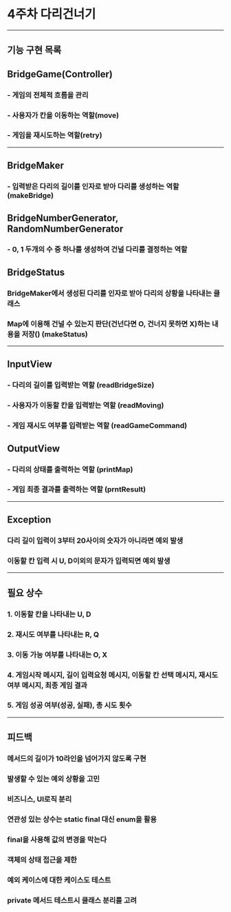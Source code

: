 # 4주차 다리건너기
___

## 기능 구현 목록

## BridgeGame(Controller)
### - 게임의 전체적 흐름을 관리
### - 사용자가 칸을 이동하는 역할(move)
### - 게임을 재시도하는 역할(retry)

---
## BridgeMaker
### - 입력받은 다리의 길이를 인자로 받아 다리를 생성하는 역할(makeBridge)

## BridgeNumberGenerator, RandomNumberGenerator
### - 0, 1 두개의 수 중 하나를 생성하여 건널 다리를 결정하는 역할

## BridgeStatus
### BridgeMaker에서 생성된 다리를 인자로 받아 다리의 상황을 나타내는 클래스
### Map에 이용해 건널 수 있는지 판단(건넌다면 O, 건너지 못하면 X)하는 내용을 저장() (makeStatus)


---

## InputView
### - 다리의 길이를 입력받는 역할 (readBridgeSize)
### - 사용자가 이동할 칸을 입력받는 역할 (readMoving)
### - 게임 재시도 여부를 입력받는 역할 (readGameCommand)

## OutputView
### - 다리의 상태를 출력하는 역할 (printMap)
### - 게임 최종 결과를 출력하는 역할 (prntResult)

---
## Exception
### 다리 길이 입력이 3부터 20사이의 숫자가 아니라면 예외 발생
### 이동할 칸 입력 시 U, D이외의 문자가 입력되면 예외 발생

---

## 필요 상수
### 1. 이동할 칸을 나타내는 U, D
### 2. 재시도 여부를 나타내는 R, Q
### 3. 이동 가능 여부를 나타내는 O, X
### 4. 게임시작 메시지, 길이 입력요청 메시지, 이동할 칸 선택 메시지, 재시도 여부 메시지, 최종 게임 결과
### 5. 게임 성공 여부(성공, 실패), 총 시도 횟수

---

## 피드백
### 메서드의 길이가 10라인을 넘어가지 않도록 구현
### 발생할 수 있는 예외 상황을 고민
### 비즈니스, UI로직 분리
### 연관성 있는 상수는 static final 대신 enum을 활용
### final을 사용해 값의 변경을 막는다
### 객체의 상태 접근을 제한
### 예외 케이스에 대한 케이스도 테스트
### private 메서드 테스트시 클래스 분리를 고려
